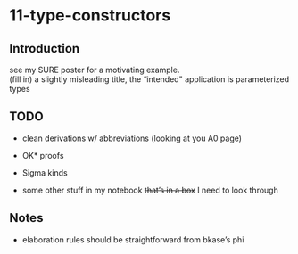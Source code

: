 # 11-type-constructors

## Introduction

see my SURE poster for a motivating example.  
(fill in) a slightly misleading title, the “intended" application is
parameterized types

## TODO

-   clean derivations w/ abbreviations (looking at you A0 page)

-   OK\* proofs

-   Sigma kinds

-   some other stuff in my notebook <s>that’s in a box</s> I need to
    look through

## Notes

-   elaboration rules should be straightforward from bkase’s phi
